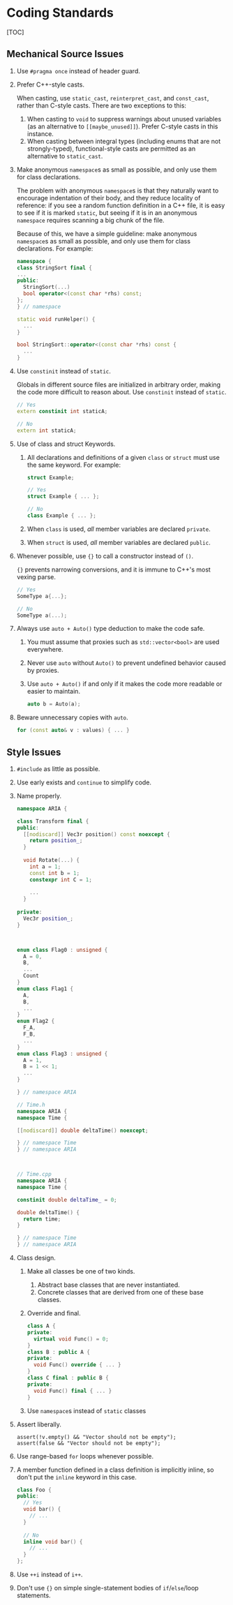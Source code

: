 # Coding Standards

[TOC]

## Mechanical Source Issues

1. Use `#pragma once` instead of header guard.

2. Prefer C++-style casts.

   When casting, use `static_cast`, `reinterpret_cast`, and `const_cast`, rather than C-style casts. There are two
   exceptions to this:

    1. When casting to `void` to suppress warnings about unused variables (as an alternative to `[[maybe_unused]]`).
       Prefer C-style casts in this instance.
    2. When casting between integral types (including enums that are not strongly-typed), functional-style casts are
       permitted as an alternative to `static_cast`.

3. Make anonymous `namespace`s as small as possible, and only use them for class declarations.

   The problem with anonymous `namespace`s is that they naturally want to encourage indentation of their body, and they
   reduce locality of reference: if you see a random function definition in a C++ file, it is easy to see if it is
   marked `static`, but seeing if it is in an anonymous `namespace` requires scanning a big chunk of the file.

   Because of this, we have a simple guideline: make anonymous `namespace`s as small as possible, and only use them for
   class declarations. For example:

   ```c++
   namespace {
   class StringSort final {
   ...
   public:
     StringSort(...)
     bool operator<(const char *rhs) const;
   };
   } // namespace
   
   static void runHelper() {
     ...
   }
   
   bool StringSort::operator<(const char *rhs) const {
     ...
   }
   ```

4. Use `constinit` instead of `static`.

   Globals in different source files are initialized in arbitrary order, making the code more difficult to reason about.
   Use `constinit` instead of `static`.

   ```c++
   // Yes
   extern constinit int staticA;
   
   // No
   extern int staticA;
   ```

5. Use of class and struct Keywords.

    1. All declarations and definitions of a given `class` or `struct` must use the same keyword. For example:

       ```c++
       struct Example;
       
       // Yes
       struct Example { ... };
       
       // No
       class Example { ... };
       ```

    2. When `class` is used, *all* member variables are declared `private`.

    3. When `struct` is used, *all* member variables are declared `public`.

6. Whenever possible, use `{}` to call a constructor instead of `()`.

   `{}` prevents narrowing conversions, and it is immune to C++'s most vexing parse.

   ```c++
   // Yes
   SomeType a{...};
   
   // No
   SomeType a(...);
   ```

7. Always use `auto + Auto()` type deduction to make the code safe.

    1. You must assume that proxies such as `std::vector<bool>` are used everywhere.

    2. Never use `auto` without `Auto()` to prevent undefined behavior caused by proxies.

    3. Use `auto + Auto()` if and only if it makes the code more readable or easier to maintain.

       ```c++
       auto b = Auto(a);
       ```

8. Beware unnecessary copies with `auto`.

   ```c++
   for (const auto& v : values) { ... }
   ```

## Style Issues

1. `#include` as little as possible.

2. Use early exists and `continue` to simplify code.

3. Name properly.

   ```c++
   namespace ARIA {
   
   class Transform final {
   public:
     [[nodiscard]] Vec3r position() const noexcept {
       return position_;
     }
     
     void Rotate(...) {
       int a = 1;
       const int b = 1;
       constexpr int C = 1;
       
       ...
     }
     
   private:
     Vec3r position_;
   }
   
   
   
   enum class Flag0 : unsigned {
     A = 0,
     B,
     ...
     Count
   }
   enum class Flag1 {
     A,
     B,
     ...
   }
   enum Flag2 {
     F_A,
     F_B,
     ...
   }
   enum class Flag3 : unsigned {
     A = 1,
     B = 1 << 1;
     ...
   }
   
   } // namespace ARIA
   ```

   ```c++
   // Time.h
   namespace ARIA {
   namespace Time {
   
   [[nodiscard]] double deltaTime() noexcept;
   
   } // namespace Time
   } // namespace ARIA
   
   
   
   // Time.cpp
   namespace ARIA {
   namespace Time {
   
   constinit double deltaTime_ = 0;
   
   double deltaTime() {
     return time;
   }
   
   } // namespace Time
   } // namespace ARIA
   ```

4. Class design.

    1. Make all classes be one of two kinds.
        1. Abstract base classes that are never instantiated.
        2. Concrete classes that are derived from one of these base classes.

    2. Override and final.

       ```c++
       class A {
       private:
         virtual void Func() = 0;
       }
       class B : public A {
       private:
         void Func() override { ... }
       }
       class C final : public B {
       private:
         void Func() final { ... }
       }
       ```

    3. Use `namespace`s instead of `static` classes

5. Assert liberally.

   ```
   assert(!v.empty() && "Vector should not be empty");
   assert(false && "Vector should not be empty");
   ```

6. Use range-based `for` loops whenever possible.

7. A member function defined in a class definition is implicitly inline, so don't put the `inline` keyword in this case.

   ```c++
   class Foo {
   public:
     // Yes
     void bar() {
       // ...
     }
     
     // No
     inline void bar() {
       // ...
     }
   };
   ```

8. Use `++i` instead of `i++`.

9. Don't use `{}` on simple single-statement bodies of `if`/`else`/loop statements.

